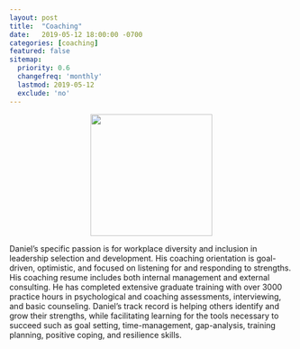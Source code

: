 ```yaml
---
layout: post
title:  "Coaching"
date:   2019-05-12 18:00:00 -0700
categories: [coaching]
featured: false
sitemap:
  priority: 0.6
  changefreq: 'monthly'
  lastmod: 2019-05-12
  exclude: 'no'
---
```


<p align="center">
  <img src="https://pinedo.org/assets/png/dpinedo_photo.png" height="216" width="216">
</p>

Daniel’s specific passion is for workplace diversity and inclusion in leadership selection and development. His coaching orientation is goal-driven, optimistic, and focused on listening for and responding to strengths. His coaching resume includes both internal management and external consulting. He has completed extensive graduate training with over 3000 practice hours in psychological and coaching assessments, interviewing, and basic counseling. Daniel’s track record is helping others identify and grow their strengths, while facilitating learning for the tools necessary to succeed such as goal setting, time-management, gap-analysis, training planning, positive coping, and resilience skills.
